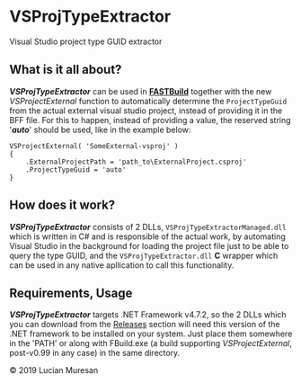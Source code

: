 # VSProjTypeExtractor

Visual Studio project type GUID extractor


## What is it all about?

**_VSProjTypeExtractor_** can be used in **[FASTBuild](http://fastbuild.org/docs/home.html)** together with the new _VSProjectExternal_ function to automatically determine the `ProjectTypeGuid` from the actual external visual studio project, instead of providing it in the BFF file. For this to happen, instead of providing a value, the reserved string '**_auto_**' should be used, like in the example below:
```
VSProjectExternal( 'SomeExternal-vsproj' )
{
	.ExternalProjectPath = 'path_to\ExternalProject.csproj'
	.ProjectTypeGuid = 'auto'
}
```


## How does it work?

**_VSProjTypeExtractor_** consists of 2 DLLs, `VSProjTypeExtractorManaged.dll` which is written in C# and is responsible of the actual work, by automating Visual Studio in the background for loading the project file just to be able to query the type GUID, and the `VSProjTypeExtractor.dll` **C** wrapper which can be used in any native apllication to call this functionality.


## Requirements, Usage

**_VSProjTypeExtractor_** targets .NET Framework v4.7.2, so the 2 DLLs which you can download from the [Releases](https://github.com/lucianm/VSProjTypeExtractor/releases) section will need this version of the .NET framework to be installed on your system. Just place them somewhere in the 'PATH' or along with FBuild.exe (a build supporting _VSProjectExternal_, post-v0.99 in any case) in the same directory.


© 2019 Lucian Muresan
